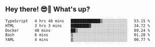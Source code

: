 ## Hey there! 😎👋 What's up?

<!--START_SECTION:waka-->

```txt
TypeScript   4 hrs 40 mins   █████████████▒░░░░░░░░░░░   53.15 %
HTML         3 hrs 3 mins    ████████▓░░░░░░░░░░░░░░░░   34.72 %
Docker       48 mins         ██▒░░░░░░░░░░░░░░░░░░░░░░   09.24 %
Bash         6 mins          ▒░░░░░░░░░░░░░░░░░░░░░░░░   01.28 %
YAML         4 mins          ▒░░░░░░░░░░░░░░░░░░░░░░░░   00.77 %
```

<!--END_SECTION:waka-->
